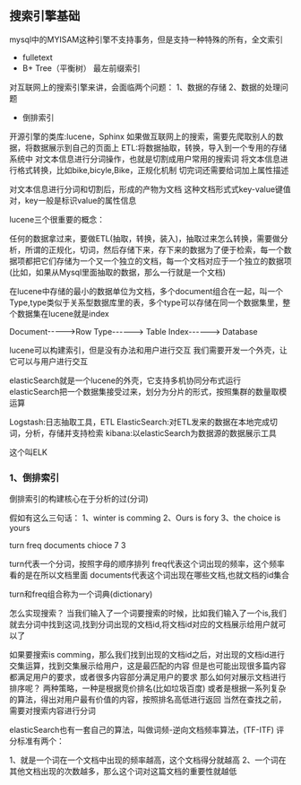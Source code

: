## 搜索引擎基础

mysql中的MYISAM这种引擎不支持事务，但是支持一种特殊的所有，全文索引
- fulletext
- B+ Tree（平衡树） 最左前缀索引

对互联网上的搜索引擎来讲，会面临两个问题：
1、数据的存储
2、数据的处理问题

- 倒排索引

开源引擎的类库:lucene，Sphinx
如果做互联网上的搜索，需要先爬取别人的数据，将数据展示到自己的页面上
ETL:将数据抽取，转换，导入到一个专用的存储系统中
对文本信息进行分词操作，也就是切割成用户常用的搜索词
将文本信息进行格式转换，比如bike,bicyle,Bike，正规化机制
切完词还需要给词加上属性描述

对文本信息进行分词和切割后，形成的产物为文档
这种文档形式式key-value键值对，key一般是标识value的属性信息

lucene三个很重要的概念：

任何的数据拿过来，要做ETL(抽取，转换，装入)，抽取过来怎么转换，需要做分析，所谓的正规化，切词，然后存储下来，存下来的数据为了便于检索，每一个数据项都把它们存储为一个又一个独立的文档，每一个文档对应于一个独立的数据项(比如，如果从Mysql里面抽取的数据，那么一行就是一个文档)

在lucene中存储的最小的数据单位为文档，多个document组合在一起，叫一个Type,type类似于关系型数据库里的表，多个type可以存储在同一个数据集里，整个数据集在lucene就是index


Document----->Row
Type------> Table
Index------> Database

lucene可以构建索引，但是没有办法和用户进行交互
我们需要开发一个外壳，让它可以与用户进行交互

elasticSearch就是一个lucene的外壳，它支持多机协同分布式运行
elasticSearch把一个数据集接受过来，划分为分片的形式，按照集群的数量取模运算

Logstash:日志抽取工具，ETL
ElasticSearch:对ETL发来的数据在本地完成切词，分析，存储并支持检索
kibana:以elasticSearch为数据源的数据展示工具

这个叫ELK

### 1、倒排索引

倒排索引的构建核心在于分析的过(分词)

假如有这么三句话：
1、winter is comming
2、Ours is fory
3、the choice is yours

turn           freq            documents
chioce          7                 3


turn代表一个分词，按照字母的顺序排列
freq代表这个词出现的频率，这个频率看的是在所以文档里面
documents代表这个词出现在哪些文档,也就文档的id集合

turn和freq组合称为一个词典(dictionary)

怎么实现搜索？
当我们输入了一个词要搜索的时候，比如我们输入了一个is,我们就去分词中找到这词,找到分词出现的文档id,将文档id对应的文档展示给用户就可以了

如果要搜索is comming，那么我们找到出现的文档id之后，对出现的文档id进行交集运算，找到交集展示给用户，这是最匹配的内容
但是也可能出现很多篇内容都满足用户的要求，或者很多内容部分满足用户的要求
那么如何对展示文档进行排序呢？
两种策略，一种是根据竞价排名(比如垃圾百度)
或者是根据一系列复杂的算法，得出对用户最有价值的内容，按照排名高低进行返回
当然在查找之前，需要对搜索内容进行分词

elasticSearch也有一套自己的算法，叫做词频-逆向文档频率算法，(TF-ITF)
评分标准有两个：

1、就是一个词在一个文档中出现的频率越高，这个文档得分就越高
2、一个词在其他文档出现的次数越多，那么这个词对这篇文档的重要性就越低

